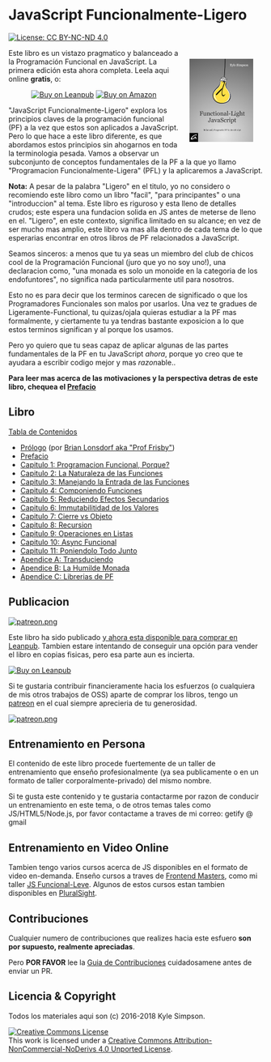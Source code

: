 # JavaScript Funcionalmente-Ligero

[![License: CC BY-NC-ND 4.0](https://img.shields.io/badge/License-CC%20BY--NC--ND%204.0-blue.svg)](http://creativecommons.org/licenses/by-nc-nd/4.0/)

<a href="https://leanpub.com/fljs"><img src="manuscript/images/marketing/front-cover-small.png" width="25%" align="right" hspace="20" vspace="20" title="Functional-Light JavaScript" alt="Book Cover"></a>

Este libro es un vistazo pragmatico y balanceado a la Programación Funcional en JavaScript.
La primera edición esta ahora completa. Leela aqui online **gratis**, o:

<p align="center">
    <a href="https://leanpub.com/fljs"><img src="https://img.shields.io/badge/Buy-Leanpub-yellow.svg" title="Compra el libro en Leanpub" alt="Buy on Leanpub"></a> <a href="http://amazon.fljsbook.com"><img src="https://img.shields.io/badge/Buy-Amazon-yellow.svg" title="Compra el libro en Amazon" alt="Buy on Amazon"></a>
</p>

"JavaScript Funcionalmente-Ligero" explora los principios claves de la programación funcional (PF) a la vez que estos son aplicados a JavaScript. Pero lo que hace a este libro diferente, es que abordamos estos principios sin ahogarnos en toda la terminologia pesada. Vamos a observar un subconjunto de conceptos fundamentales de la PF a la que yo llamo "Programacion Funcionalmente-Ligera" (PFL) y la aplicaremos a JavaScript.

**Nota:** A pesar de la palabra "Ligero" en el titulo, yo no considero o recomiendo este libro como un libro "facil", "para principantes" o una "introduccion" al tema. Este libro es riguroso y esta lleno de detalles crudos; este espera una fundacion solida en JS antes de meterse de lleno en el. "Ligero", en este contexto, significa limitado en su alcance; en vez de ser mucho mas amplio, este libro va mas alla dentro de cada tema de lo que esperarias encontrar en otros libros de PF relacionados a JavaScript.

Seamos sinceros: a menos que tu ya seas un miembro del club de chicos cool de la Programación Funcional (juro que yo no soy uno!), una declaracion como, "una monada es solo un monoide en la categoria de los endofuntores", no significa nada particularmente util para nosotros.

Esto no es para decir que los terminos carecen de significado o que los Programadores Funcionales son malos por usarlos. Una vez te gradues de Ligeramente-Functional, tu quizas/ojala quieras estudiar a la PF mas formalmente, y ciertamente tu ya tendras bastante exposicion a lo que estos terminos significan y al porque los usamos.

Pero yo quiero que tu seas capaz de aplicar algunas de las partes fundamentales de la PF en tu JavaScript *ahora*, porque yo creo que te ayudara a escribir codigo mejor y mas *razon*able..

**Para leer mas acerca de las motivaciones y la perspectiva detras de este libro, chequea el [Prefacio](prefacio.md)**

## Libro

[Tabla de Contenidos](manuscript/README.md/#table-of-contents)

* [Prólogo](prologo.md) (por [Brian Lonsdorf aka "Prof Frisby"](https://twitter.com/DrBoolean))
* [Prefacio](prefacio.md)
* [Capitulo 1: Programacion Funcional, Porque?](ch1.md)
* [Capitulo 2: La Naturaleza de las Funciones](ch2.md)
* [Capitulo 3: Manejando la Entrada de las Funciones](ch3.md)
* [Capitulo 4: Componiendo Funciones](ch4.md)
* [Capitulo 5: Reduciendo Efectos Secundarios](ch5.md)
* [Capitulo 6: Immutabilitidad de los Valores](ch6.md)
* [Capitulo 7: Cierre vs Objeto](ch7.md)
* [Capitulo 8: Recursion](ch8.md)
* [Capitulo 9: Operaciones en Listas](ch9.md)
* [Capitulo 10: Async Funcional](ch10.md)
* [Capitulo 11: Poniendolo Todo Junto](ch11.md)
* [Apendice A: Transduciendo](apA.md)
* [Apendice B: La Humilde Monada](apB.md)
* [Apendice C: Librerias de PF](apC.md)

## Publicacion

<a href="https://www.patreon.com/getify">[![patreon.png](https://s13.postimg.org/k9nkc5thz/become_a_patron_button.png)](https://www.patreon.com/getify)</a>

Este libro ha sido publicado [y ahora esta disponible para comprar en Leanpub](https://leanpub.com/fljs/). Tambien estare intentando de conseguir una opción
para vender el libro en copias fisicas, pero esa parte aun es incierta.

[![Buy on Leanpub](https://img.shields.io/badge/Buy-Leanpub-yellow.svg)](https://leanpub.com/fljs)

Si te gustaria contribuir financieramente hacia los esfuerzos (o cualquiera de mis otros trabajos de OSS) aparte de comprar los libros, tengo un [patreon](https://www.patreon.com/getify) en el cual siempre aprecieria de tu generosidad.

<a href="https://www.patreon.com/getify">[![patreon.png](https://s11.postimg.org/axpzguh77/patreon.png)](https://www.patreon.com/getify)</a>

## Entrenamiento en Persona

El contenido de este libro procede fuertemente de un taller de entrenamiento que enseño profesionalmente (ya sea publicamente o en un formato de taller corporalmente-privado) del mismo nombre.

Si te gusta este contenido y te gustaria contactarme por razon de conducir un entrenamiento en este tema, o de otros temas tales como JS/HTML5/Node.js, por favor contactame a traves de mi correo: getify @ gmail


## Entrenamiento en Video Online

Tambien tengo varios cursos acerca de JS disponibles en el formato de video en-demanda. Enseño cursos a traves de [Frontend Masters](https://FrontendMasters.com), como mi taller [JS Funcional-Leve](https://frontendmasters.com/courses/functional-js-lite/). Algunos de estos cursos estan tambien disponibles en [PluralSight](https://www.pluralsight.com/search?q=kyle%20simpson&categories=all).

## Contribuciones

Cualquier  numero de contribuciones que realizes hacia este esfuero **son por supuesto, realmente apreciadas**.

Pero **POR FAVOR** lee la [Guia de Contribuciones](CONTRIBUTING.md) cuidadosamene antes de enviar un PR.

## Licencia & Copyright

Todos los materiales aqui son (c) 2016-2018 Kyle Simpson.

<a rel="license" href="http://creativecommons.org/licenses/by-nc-nd/4.0/"><img alt="Creative Commons License" style="border-width:0" src="https://i.creativecommons.org/l/by-nc-nd/4.0/88x31.png" /></a><br />This work is licensed under a <a rel="license" href="http://creativecommons.org/licenses/by-nc-nd/4.0/">Creative Commons Attribution-NonCommercial-NoDerivs 4.0 Unported License</a>.
